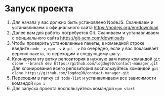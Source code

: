 # Запуск проекта
1. Для начала у вас должно быть установлено NodeJS. Скачиваем и устанавливаем с официального сайта https://nodejs.org/en/download
2. Далее вам для работы потребуется Git. Скачиваем и устанавливаем с официального сайта https://git-scm.com/downloads
3. Чтобы проверить установленные пакеты, в командной строке введите `node -v`, `npm -v` и `git -v` по очерёдно, если у вас показывает версию пакета, то переходим к следующему шагу.
4. Клонируем эту ветку репозитория в нужную вам папку командой `git clone --branch dev https://github.com/logdog90/contact-manager.git` Для клонирования всего репозитория воспользуйтесь командой `git clone https://github.com/logdog90/contact-manager.git`
5. Переходим в папку `cd todo-list` и устанавливаем все зависимости командой `npm i`
6. Для запуска проекта воспользуйтесь командой `npm start`
